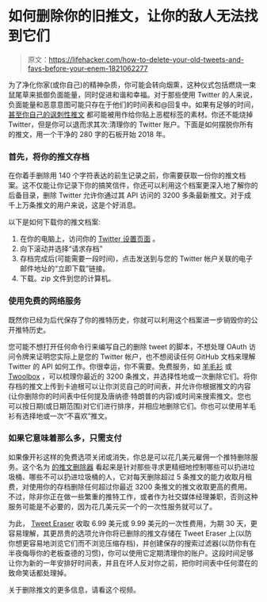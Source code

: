 # 如何删除你的旧推文，让你的敌人无法找到它们

> 原文：<https://lifehacker.com/how-to-delete-your-old-tweets-and-favs-before-your-enem-1821062277>

为了净化你家(或你自己)的精神杂质，你可能会转向烟熏，这种仪式包括燃烧一束鼠尾草来抵御负面能量，同时促进和谐和幸福。对于那些使用 Twitter 的人来说，负面能量和恶意意图可能只存在于他们的时间表和@回复中。如果有足够的时间， [甚至你自己的讽刺性推文](https://splinternews.com/msnbc-caves-to-rightwing-smear-campaign-and-cuts-ties-w-1820993342) 都可能被用作给你贴上恶棍标签的素材。你还不能烧掉 Twitter，但是你可以退而求其次:清理你的 Twitter 账户。下面是如何摆脱你所有的推文，用一个干净的 280 字的石板开始 2018 年。



### **首先，将你的推文存档**

在你着手删除用 140 个字符表达的前生记录之前，你需要获取一份你的推文档案。这不仅能让你记录下你的搞笑信件，你还可以利用这个档案更深入地了解你的后备目录，删除 Twitter 允许你通过其 API 访问的 3200 多条最新推文。对于成千上万条推文的用户来说，这是个好消息。

以下是如何下载你的推文档案:

1.  在你的电脑上，访问你的 [Twitter 设置页面](https://twitter.com/settings/account) 。
2.  向下滚动并选择“请求存档”
3.  存档完成后(可能需要一段时间)，点击发送到与您的 Twitter 帐户关联的电子邮件地址的“立即下载”链接。
4.  下载。zip 文件到您的计算机。

### **使用免费的网络服务**

既然你已经为后代保存了你的推特历史，你就可以利用这个档案进一步销毁你的公开推特历史。

您可能不想打开任何命令行来编写自己的删除 tweet 的脚本，不想处理 OAuth 访问令牌来证明您实际上是您的 Twitter 帐户，也不想阅读任何 GitHub 文档来理解 Twitter 的 API 如何工作。你很幸运，你不需要。免费服务，如 [羊毛衫](https://www.gocardigan.com/) 或 [Twoolbox](http://deletealltweets.com/connect.php?hl=en) ，可以梳理你最近的 3200 条推文，并选择性地或一次删除它们。将你存档的推文上传到卡迪根可以让你浏览自己的时间表，并允许你根据推文的内容(让你删除你的时间表中任何提及唐纳德·特朗普的内容)或时间来搜索推文。您也可以按日期(或日期范围)对它们进行排序，并相应地删除它们。你也可以使用羊毛衫有选择地或一次“不喜欢”推文。

### **如果它意味着那么多，只需支付**

如果像开衫这样的免费选项关闭或消失，你总是可以花几美元雇佣一个推特删除服务。这个名为 [的推文删除器](https://www.tweetdeleter.com/en) 看起来是针对那些寻求更精细地控制哪些可以扔进垃圾桶、哪些不可以扔进垃圾桶的人，它对每天删除超过 5 条推文的能力收取月租费，对使用你的存档删除任何超过你最近 3200 条推文的推文收取更高的费用。不过，除非你正在做一些繁重的推特工作，或者作为社交媒体经理兼职，否则这种服务可能是不必要的，因为花几美元买一个的一次性服务就可以了。

为此， [Tweet Eraser](https://www.tweeteraser.com/) 收取 6.99 美元或 9.99 美元的一次性费用，为期 30 天，更容易理解，其更昂贵的选项允许你将已删除的推文存储在 Tweet Eraser 上(以防你想更容易地浏览它们而不浏览压缩存档)，并创建保存的搜索过滤器(以防你有在半夜侮辱你的老板查德的习惯)，你可以使用它定期清理你的账户。这段时间足够让你为新的一年安排好时间表，并且在坏人反对你之前，把你时间表中任何潜在的致命笑话都处理掉。

关于删除推文的更多信息，请看这个视频。